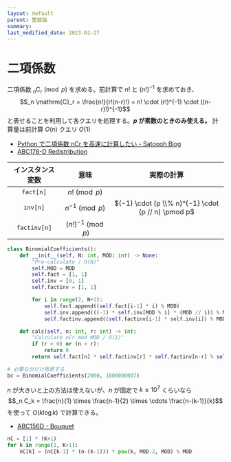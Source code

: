 ```yaml
---
layout: default
parent: 整数論
summary: 
last_modified_date: 2023-01-27
---
```


# 二項係数

二項係数 $_n \mathrm{C}_r \pmod p$ を求める。前計算で $n!$ と $(n!)^{-1}$ を求めておき、$$_n \mathrm{C}_r = \frac{n!}{r!(n-r)!} = n! \cdot (r!)^{-1} \cdot ((n-r)!)^{-1}$$ と表せることを利用して各クエリを処理する。**$p$ が素数のときのみ使える。**
計算量は前計算 $O(n)$ クエリ $O(1)$

- [Python で二項係数 nCr を高速に計算したい - Satoooh Blog](https://blog.satoooh.com/entry/5195/)
- [ABC178-D Redistribution](https://atcoder.jp/contests/abc178/tasks/abc178_d)


|インスタンス変数|意味|実際の計算|
|:-:|:-:|:-:|
|`fact[n]`|$n! \pmod p$||
|`inv[n]`|$n^{-1} \pmod p$|$(-1) \cdot (p \\% n)^{-1} \cdot (p // n) \pmod p$|
|`factinv[n]`|$(n!)^{-1} \pmod p$||

```python
class BinomialCoefficients():
    def __init__(self, N: int, MOD: int) -> None:
        "Pre-calculate / O(N)"
        self.MOD = MOD
        self.fact = [1, 1]
        self.inv = [0, 1]
        self.factinv = [1, 1]

        for i in range(2, N+1):
            self.fact.append((self.fact[i-1] * i) % MOD)
            self.inv.append(((-1) * self.inv[MOD % i] * (MOD // i)) % MOD)
            self.factinv.append((self.factinv[i-1] * self.inv[i]) % MOD)

    def calc(self, n: int, r: int) -> int:
        "Calculate nCr mod MOD / O(1)"
        if (r < 0) or (n < r):
            return 0
        return self.fact[n] * self.factinv[r] * self.factinv[n-r] % self.MOD
```

```python
# 必要な分だけ用意する
bc = BinomialCoefficients(2000, 1000000007)
```

$n$ が大きいと上の方法は使えないが、$n$ が固定で $k \leq 10^7$ くらいなら $$_n C_k = \frac{n}{1} \times \frac{n-1}{2} \times \cdots \frac{n-(k-1)}{k}$$ を使って $O(k \log k)$ で計算できる。

- [ABC156D - Bouquet](https://atcoder.jp/contests/abc156/tasks/abc156_d)

```python
nC = [1] * (K+1)
for k in range(1, K+1):
    nC[k] = (nC[k-1] * (n-(k-1))) * pow(k, MOD-2, MOD) % MOD
```